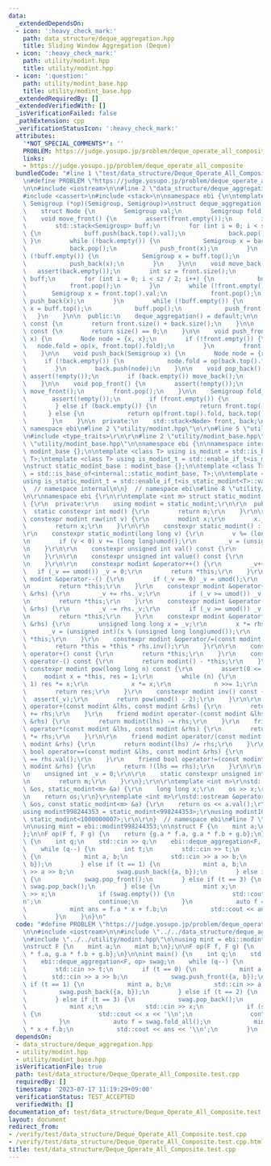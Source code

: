 ```yaml
---
data:
  _extendedDependsOn:
  - icon: ':heavy_check_mark:'
    path: data_structure/deque_aggregation.hpp
    title: Sliding Window Aggregation (Deque)
  - icon: ':heavy_check_mark:'
    path: utility/modint.hpp
    title: utility/modint.hpp
  - icon: ':question:'
    path: utility/modint_base.hpp
    title: utility/modint_base.hpp
  _extendedRequiredBy: []
  _extendedVerifiedWith: []
  _isVerificationFailed: false
  _pathExtension: cpp
  _verificationStatusIcon: ':heavy_check_mark:'
  attributes:
    '*NOT_SPECIAL_COMMENTS*': ''
    PROBLEM: https://judge.yosupo.jp/problem/deque_operate_all_composite
    links:
    - https://judge.yosupo.jp/problem/deque_operate_all_composite
  bundledCode: "#line 1 \"test/data_structure/Deque_Operate_All_Composite.test.cpp\"\
    \n#define PROBLEM \"https://judge.yosupo.jp/problem/deque_operate_all_composite\"\
    \n\n#include <iostream>\n\n#line 2 \"data_structure/deque_aggregation.hpp\"\n\n\
    #include <cassert>\n#include <stack>\n\nnamespace ebi {\n\ntemplate <class Semigroup,\
    \ Semigroup (*op)(Semigroup, Semigroup)>\nstruct deque_aggregation {\n  private:\n\
    \    struct Node {\n        Semigroup val;\n        Semigroup fold;\n    };\n\n\
    \    void move_front() {\n        assert(front.empty());\n        int sz = back.size();\n\
    \        std::stack<Semigroup> buff;\n        for (int i = 0; i < sz / 2; i++)\
    \ {\n            buff.push(back.top().val);\n            back.pop();\n       \
    \ }\n        while (!back.empty()) {\n            Semigroup x = back.top().val;\n\
    \            back.pop();\n            push_front(x);\n        }\n        while\
    \ (!buff.empty()) {\n            Semigroup x = buff.top();\n            buff.pop();\n\
    \            push_back(x);\n        }\n    }\n\n    void move_back() {\n     \
    \   assert(back.empty());\n        int sz = front.size();\n        std::stack<Semigroup>\
    \ buff;\n        for (int i = 0; i < sz / 2; i++) {\n            buff.push(front.top().val);\n\
    \            front.pop();\n        }\n        while (!front.empty()) {\n     \
    \       Semigroup x = front.top().val;\n            front.pop();\n           \
    \ push_back(x);\n        }\n        while (!buff.empty()) {\n            Semigroup\
    \ x = buff.top();\n            buff.pop();\n            push_front(x);\n     \
    \   }\n    }\n\n  public:\n    deque_aggregation() = default;\n\n    int size()\
    \ const {\n        return front.size() + back.size();\n    }\n\n    bool empty()\
    \ const {\n        return size() == 0;\n    }\n\n    void push_front(Semigroup\
    \ x) {\n        Node node = {x, x};\n        if (!front.empty()) {\n         \
    \   node.fold = op(x, front.top().fold);\n        }\n        front.push(node);\n\
    \    }\n\n    void push_back(Semigroup x) {\n        Node node = {x, x};\n   \
    \     if (!back.empty()) {\n            node.fold = op(back.top().fold, x);\n\
    \        }\n        back.push(node);\n    }\n\n    void pop_back() {\n       \
    \ assert(!empty());\n        if (back.empty()) move_back();\n        back.pop();\n\
    \    }\n\n    void pop_front() {\n        assert(!empty());\n        if (front.empty())\
    \ move_front();\n        front.pop();\n    }\n\n    Semigroup fold_all() {\n \
    \       assert(!empty());\n        if (front.empty()) {\n            return back.top().fold;\n\
    \        } else if (back.empty()) {\n            return front.top().fold;\n  \
    \      } else {\n            return op(front.top().fold, back.top().fold);\n \
    \       }\n    }\n\n  private:\n    std::stack<Node> front, back;\n};\n\n}  //\
    \ namespace ebi\n#line 2 \"utility/modint.hpp\"\n\r\n#line 5 \"utility/modint.hpp\"\
    \n#include <type_traits>\r\n\r\n#line 2 \"utility/modint_base.hpp\"\n\n#line 4\
    \ \"utility/modint_base.hpp\"\n\nnamespace ebi {\n\nnamespace internal {\n\nstruct\
    \ modint_base {};\n\ntemplate <class T> using is_modint = std::is_base_of<modint_base,\
    \ T>;\ntemplate <class T> using is_modint_t = std::enable_if_t<is_modint<T>::value>;\n\
    \nstruct static_modint_base : modint_base {};\n\ntemplate <class T>\nusing is_static_modint\
    \ = std::is_base_of<internal::static_modint_base, T>;\n\ntemplate <class T>\n\
    using is_static_modint_t = std::enable_if_t<is_static_modint<T>::value>;\n\n}\
    \  // namespace internal\n\n}  // namespace ebi\n#line 8 \"utility/modint.hpp\"\
    \n\r\nnamespace ebi {\r\n\r\ntemplate <int m> struct static_modint : internal::static_modint_base\
    \ {\r\n  private:\r\n    using modint = static_modint;\r\n\r\n  public:\r\n  \
    \  static constexpr int mod() {\r\n        return m;\r\n    }\r\n\r\n    static\
    \ constexpr modint raw(int v) {\r\n        modint x;\r\n        x._v = v;\r\n\
    \        return x;\r\n    }\r\n\r\n    constexpr static_modint() : _v(0) {}\r\n\
    \r\n    constexpr static_modint(long long v) {\r\n        v %= (long long)umod();\r\
    \n        if (v < 0) v += (long long)umod();\r\n        _v = (unsigned int)v;\r\
    \n    }\r\n\r\n    constexpr unsigned int val() const {\r\n        return _v;\r\
    \n    }\r\n\r\n    constexpr unsigned int value() const {\r\n        return val();\r\
    \n    }\r\n\r\n    constexpr modint &operator++() {\r\n        _v++;\r\n     \
    \   if (_v == umod()) _v = 0;\r\n        return *this;\r\n    }\r\n    constexpr\
    \ modint &operator--() {\r\n        if (_v == 0) _v = umod();\r\n        _v--;\r\
    \n        return *this;\r\n    }\r\n    constexpr modint &operator+=(const modint\
    \ &rhs) {\r\n        _v += rhs._v;\r\n        if (_v >= umod()) _v -= umod();\r\
    \n        return *this;\r\n    }\r\n    constexpr modint &operator-=(const modint\
    \ &rhs) {\r\n        _v -= rhs._v;\r\n        if (_v >= umod()) _v += umod();\r\
    \n        return *this;\r\n    }\r\n    constexpr modint &operator*=(const modint\
    \ &rhs) {\r\n        unsigned long long x = _v;\r\n        x *= rhs._v;\r\n  \
    \      _v = (unsigned int)(x % (unsigned long long)umod());\r\n        return\
    \ *this;\r\n    }\r\n    constexpr modint &operator/=(const modint &rhs) {\r\n\
    \        return *this = *this * rhs.inv();\r\n    }\r\n\r\n    constexpr modint\
    \ operator+() const {\r\n        return *this;\r\n    }\r\n    constexpr modint\
    \ operator-() const {\r\n        return modint() - *this;\r\n    }\r\n\r\n   \
    \ constexpr modint pow(long long n) const {\r\n        assert(0 <= n);\r\n   \
    \     modint x = *this, res = 1;\r\n        while (n) {\r\n            if (n &\
    \ 1) res *= x;\r\n            x *= x;\r\n            n >>= 1;\r\n        }\r\n\
    \        return res;\r\n    }\r\n    constexpr modint inv() const {\r\n      \
    \  assert(_v);\r\n        return pow(umod() - 2);\r\n    }\r\n\r\n    friend modint\
    \ operator+(const modint &lhs, const modint &rhs) {\r\n        return modint(lhs)\
    \ += rhs;\r\n    }\r\n    friend modint operator-(const modint &lhs, const modint\
    \ &rhs) {\r\n        return modint(lhs) -= rhs;\r\n    }\r\n    friend modint\
    \ operator*(const modint &lhs, const modint &rhs) {\r\n        return modint(lhs)\
    \ *= rhs;\r\n    }\r\n\r\n    friend modint operator/(const modint &lhs, const\
    \ modint &rhs) {\r\n        return modint(lhs) /= rhs;\r\n    }\r\n    friend\
    \ bool operator==(const modint &lhs, const modint &rhs) {\r\n        return lhs.val()\
    \ == rhs.val();\r\n    }\r\n    friend bool operator!=(const modint &lhs, const\
    \ modint &rhs) {\r\n        return !(lhs == rhs);\r\n    }\r\n\r\n  private:\r\
    \n    unsigned int _v = 0;\r\n\r\n    static constexpr unsigned int umod() {\r\
    \n        return m;\r\n    }\r\n};\r\n\r\ntemplate <int m>\r\nstd::istream &operator>>(std::istream\
    \ &os, static_modint<m> &a) {\r\n    long long x;\r\n    os >> x;\r\n    a = x;\r\
    \n    return os;\r\n}\r\ntemplate <int m>\r\nstd::ostream &operator<<(std::ostream\
    \ &os, const static_modint<m> &a) {\r\n    return os << a.val();\r\n}\r\n\r\n\
    using modint998244353 = static_modint<998244353>;\r\nusing modint1000000007 =\
    \ static_modint<1000000007>;\r\n\r\n}  // namespace ebi\n#line 7 \"test/data_structure/Deque_Operate_All_Composite.test.cpp\"\
    \n\nusing mint = ebi::modint998244353;\n\nstruct F {\n    mint a;\n    mint b;\n\
    };\n\nF op(F f, F g) {\n    return {g.a * f.a, g.a * f.b + g.b};\n}\n\nint main()\
    \ {\n    int q;\n    std::cin >> q;\n    ebi::deque_aggregation<F, op> swag;\n\
    \    while (q--) {\n        int t;\n        std::cin >> t;\n        if (t == 0)\
    \ {\n            mint a, b;\n            std::cin >> a >> b;\n            swag.push_front({a,\
    \ b});\n        } else if (t == 1) {\n            mint a, b;\n            std::cin\
    \ >> a >> b;\n            swag.push_back({a, b});\n        } else if (t == 2)\
    \ {\n            swag.pop_front();\n        } else if (t == 3) {\n           \
    \ swag.pop_back();\n        } else {\n            mint x;\n            std::cin\
    \ >> x;\n            if (swag.empty()) {\n                std::cout << x << '\\\
    n';\n                continue;\n            }\n            auto f = swag.fold_all();\n\
    \            mint ans = f.a * x + f.b;\n            std::cout << ans << '\\n';\n\
    \        }\n    }\n}\n"
  code: "#define PROBLEM \"https://judge.yosupo.jp/problem/deque_operate_all_composite\"\
    \n\n#include <iostream>\n\n#include \"../../data_structure/deque_aggregation.hpp\"\
    \n#include \"../../utility/modint.hpp\"\n\nusing mint = ebi::modint998244353;\n\
    \nstruct F {\n    mint a;\n    mint b;\n};\n\nF op(F f, F g) {\n    return {g.a\
    \ * f.a, g.a * f.b + g.b};\n}\n\nint main() {\n    int q;\n    std::cin >> q;\n\
    \    ebi::deque_aggregation<F, op> swag;\n    while (q--) {\n        int t;\n\
    \        std::cin >> t;\n        if (t == 0) {\n            mint a, b;\n     \
    \       std::cin >> a >> b;\n            swag.push_front({a, b});\n        } else\
    \ if (t == 1) {\n            mint a, b;\n            std::cin >> a >> b;\n   \
    \         swag.push_back({a, b});\n        } else if (t == 2) {\n            swag.pop_front();\n\
    \        } else if (t == 3) {\n            swag.pop_back();\n        } else {\n\
    \            mint x;\n            std::cin >> x;\n            if (swag.empty())\
    \ {\n                std::cout << x << '\\n';\n                continue;\n   \
    \         }\n            auto f = swag.fold_all();\n            mint ans = f.a\
    \ * x + f.b;\n            std::cout << ans << '\\n';\n        }\n    }\n}"
  dependsOn:
  - data_structure/deque_aggregation.hpp
  - utility/modint.hpp
  - utility/modint_base.hpp
  isVerificationFile: true
  path: test/data_structure/Deque_Operate_All_Composite.test.cpp
  requiredBy: []
  timestamp: '2023-07-17 11:19:29+09:00'
  verificationStatus: TEST_ACCEPTED
  verifiedWith: []
documentation_of: test/data_structure/Deque_Operate_All_Composite.test.cpp
layout: document
redirect_from:
- /verify/test/data_structure/Deque_Operate_All_Composite.test.cpp
- /verify/test/data_structure/Deque_Operate_All_Composite.test.cpp.html
title: test/data_structure/Deque_Operate_All_Composite.test.cpp
---
```

